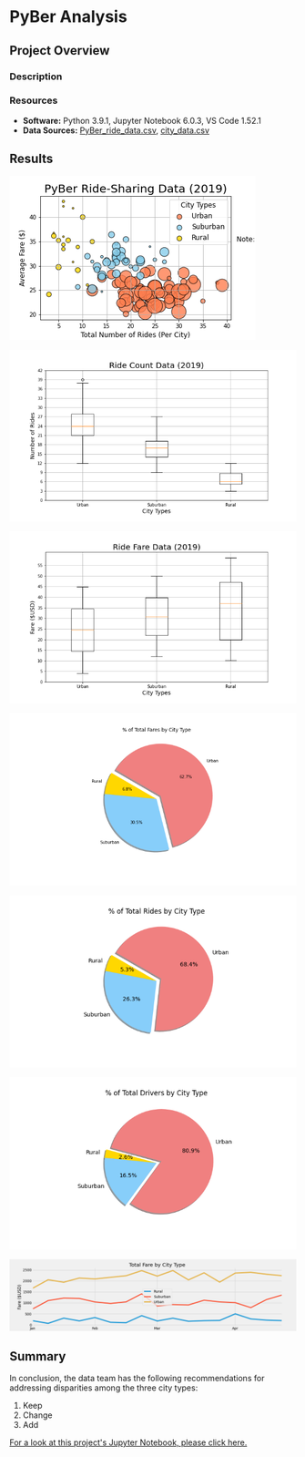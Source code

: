 # PyBer Analysis

## Project Overview

### Description

### Resources
- **Software:** Python 3.9.1, Jupyter Notebook 6.0.3, VS Code 1.52.1
- **Data Sources:** [PyBer_ride_data.csv](https://github.com/r3ginam/PyBer_Analysis/blob/main/Resources/PyBer_ride_data.csv), [city_data.csv](https://github.com/r3ginam/PyBer_Analysis/blob/main/Resources/city_data.csv)

## Results 

![](analysis/Fig1.png)

![](analysis/Fig2.png)

![](analysis/Fig3.png)

![](analysis/Fig5.png)

![](analysis/Fig6.png)

![](analysis/Fig7.png)

![](analysis/fig8.png)

## Summary 

In conclusion, the data team has the following recommendations for addressing disparities among the three city types:
 1. Keep
 2. Change
 3. Add

[For a look at this project's Jupyter Notebook, please click here.](https://github.com/r3ginam/PyBer_Analysis/blob/main/PyBer_Challenge.ipynb)
